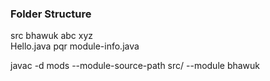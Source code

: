 ### Folder Structure

src
    bhawuk
            abc
                xyz     
                    Hello.java
            pqr
            module-info.java
            
javac -d mods --module-source-path src/ --module bhawuk

